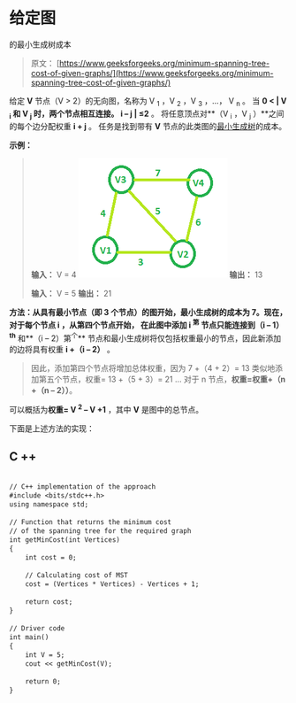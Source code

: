 # 给定图

的最小生成树成本

> 原文： [https://www.geeksforgeeks.org/minimum-spanning-tree-cost-of-given-graphs/](https://www.geeksforgeeks.org/minimum-spanning-tree-cost-of-given-graphs/)

给定 **V** 节点（V > 2）的无向图，名称为 V <sub>1</sub> ，V <sub>2</sub> ，V <sub>3</sub> ，…， V <sub>n</sub> 。 当 **0 < | **V <sub>i</sub>** 和 **V <sub>j</sub>** 时，两个节点相互连接。 i – j | ≤2** 。 将任意顶点对**（V <sub>i</sub> ，V <sub>j</sub> ）**之间的每个边分配权重 **i + j** 。 任务是找到带有 **V** 节点的此类图的[最小生成树](https://www.geeksforgeeks.org/kruskals-minimum-spanning-tree-algorithm-greedy-algo-2/)的成本。

**示例：**

> **输入：** V = 4
> ![](img/7837e096cf862b4b2a06dd9ad619d2b2.png)
> **输出：** 13
> 
> **输入：** V = 5
> **输出：** 21

**方法：**从具有最小节点（即 3 个节点）的图开始，最小生成树的成本为 7。现在，对于每个节点 **i** ，从第四个节点开始， 在此图中添加 **i <sup>第</sup>** 节点只能连接到**（i – 1） <sup>th</sup>** 和**（i – 2）第<sup>个</sup>** 节点和最小生成树将仅包括权重最小的节点，因此新添加的边将具有权重 **i +（i – 2）** 。

> 因此，添加第四个节点将增加总体权重，因为 7 +（4 + 2）= 13
> 类似地添加第五个节点，权重= 13 +（5 + 3）= 21
> …
> 对于 n 节点，**权重=权重+（n +（n – 2））**。

可以概括为**权重= V <sup>2</sup> – V +1** ，其中 **V** 是图中的总节点。

下面是上述方法的实现：

## C ++

```

// C++ implementation of the approach 
#include <bits/stdc++.h> 
using namespace std; 

// Function that returns the minimum cost 
// of the spanning tree for the required graph 
int getMinCost(int Vertices) 
{ 
    int cost = 0; 

    // Calculating cost of MST 
    cost = (Vertices * Vertices) - Vertices + 1; 

    return cost; 
} 

// Driver code 
int main() 
{ 
    int V = 5; 
    cout << getMinCost(V); 

    return 0; 
} 

```
